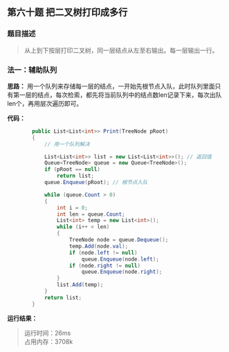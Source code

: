 ## 第六十题 把二叉树打印成多行

### 题目描述

> 从上到下按层打印二叉树，同一层结点从左至右输出。每一层输出一行。

### 法一：辅助队列

**思路：** 用一个队列来存储每一层的结点，一开始先根节点入队，此时队列里面只有第一层的结点，每次检索，都先将当前队列中的结点数len记录下来，每次出队len个，再用层次遍历即可。

**代码：** 

```C#
        public List<List<int>> Print(TreeNode pRoot)
        {
            // 用一个队列解决

            List<List<int>> list = new List<List<int>>(); // 返回值
            Queue<TreeNode> queue = new Queue<TreeNode>();
            if (pRoot == null)
                return list;
            queue.Enqueue(pRoot); // 根节点入队

            while (queue.Count > 0)
            {
                int i = 0;
                int len = queue.Count;
                List<int> temp = new List<int>();
                while (i++ < len)
                {
                    TreeNode node = queue.Dequeue();
                    temp.Add(node.val);
                    if (node.left != null)
                        queue.Enqueue(node.left);
                    if (node.right != null)
                        queue.Enqueue(node.right);
                }
                list.Add(temp);
            }
            return list;
        }
```

**运行结果：** 

> 运行时间：26ms   
占用内存：3708k